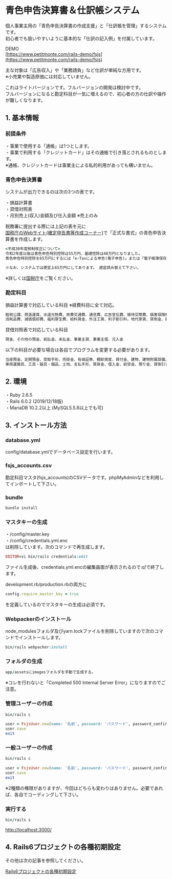 # 青色申告決算書＆仕訳帳システム 

個人事業主用の「青色申告決算書の作成支援」と「仕訳帳を管理」するシステムです。  
初心者でも扱いやすいように基本的な「仕訳の記入例」を付属しています。
  
DEMO    
[https://www.petitmonte.com/rails-demo/fsjs](https://www.petitmonte.com/rails-demo/fsjs)  
  
主な対象は「広告収入」や「業務請負」など仕訳が単純な方用です。  
※小売業や製造原価には対応していません。   
  
これはライトバージョンです。フルバージョンの開発は検討中です。  
フルバージョンになると勘定科目が一気に増えるので、初心者の方の仕訳や操作が難しくなります。  

## 1. 基本情報

### 前提条件 
・事業で使用する「通帳」は1つとします。  
・事業で利用する「クレジットカード」はその通帳で引き落とされるものとします。  
※通帳、クレジットカードは事業主による私的利用があっても構いません。  

### 青色申告決算書 
システムが出力できるのは次の3つの表です。  
  
・損益計算書  
・貸借対照表   
・月別売上(収入)金額及び仕入金額 ※売上のみ   
  
税務署に提出する際には上記の表を元に  
[国税庁のWebサイト(確定申告書等作成コーナー)](https://www.keisan.nta.go.jp/kyoutu/ky/sm/top#bsctrl)で「正式な書式」の青色申告決算書を作成します。  
```rb
<平成30年度税制改正について>
令和2年度以後は青色申告特別控除は55万円、基礎控除は48万円となりました。
青色申告特別控除を65万円にするには「e-Taxによる申告(電子申告)」または「電子帳簿保存」(申請必須)をする必要があります。
  
※なお、システムでは便宜上65万円にしてあります。 適宜読み替えて下さい。
```  
※詳しくは[国税庁](https://www.nta.go.jp/publication/pamph/shotoku/h32_kojogaku_change.pdf)をご覧ください。
  
### 勘定科目 

損益計算書で対応している科目  ※経費科目に全て対応。
```rb
租税公課、荷造運賃、水道光熱費、旅費交通費、通信費、広告宣伝費、接待交際費、損害保険料、修繕費 
消耗品費、減価償却費、福利厚生費、給料賃金、外注工賃、利子割引料、地代家賃、貸倒金、雑費

```   
貸借対照表で対応している科目  
```rb
現金、その他の預金、前払金、未払金、事業主貸、事業主借、元入金
```   
以下の科目が必要な場合は各自でプログラムを変更する必要があります。  
```rb
当座預金、定期預金、受取手形、売掛金、有価証券、棚卸資産、貸付金、建物、建物附属設備、機械装置、
車両運搬具、工具・器具・備品、土地、支払手形、買掛金、借入金、前受金、預り金、貸倒引当金
```   

## 2. 環境
・Ruby 2.6.5  
・Rails 6.0.2 (2019/12/18版)  
・MariaDB 10.2.2以上 (MySQL5.5.8以上でも可)  
 
 
## 3. インストール方法
  
### database.yml  
config/database.ymlでデータベース設定を行います。  
  
### fsjs_accounts.csv 
勘定科目マスタ(fsjs_accounts)のCSVデータです。phpMyAdminなどを利用してインポートして下さい。  

### bundle  
```rb
bundle install 
```

### マスタキーの生成 
・/config/master.key  
・/config/credentials.yml.enc  
は削除しています。次のコマンドで再生成します。  
```rb
EDITOR=vi bin/rails credentials:edit   
```  
ファイル生成後、credentials.yml.encの編集画面が表示されるので:q!で終了します。

development.rb/production.rbの両方に  
```rb
config.require_master_key = true  
``` 
を定義しているのでマスタキーの生成は必須です。   
  
### Webpackerのインストール  
node_modulesフォルダ及びyarn.lockファイルを削除していますので次のコマンドでインストールします。  
```rb  
bin/rails webpacker:install  
```
### フォルダの生成
```rb  
app/assetsにimagesフォルダを手動で生成する。 
```
※コレを行わないと「Completed 500 Internal Server Error」になりますのでご注意。  
  
### 管理ユーザーの作成
```rb  
bin/rails c  
  
user = FsjsUser.new(name: '名前', password: 'パスワード', password_confirmation:'パスワード', admin: true)  
user.save  
exit 
```  

### 一般ユーザーの作成
```rb  
bin/rails c  
  
user = FsjsUser.new(name: '名前', password: 'パスワード', password_confirmation:'パスワード', admin: false)  
user.save  
exit 
```  
※2種類の権限がありますが、今回はどちらも変わりはありません。必要であれば、各自でコーディングして下さい。
  
   
### 実行する
```rb  
bin/rails s
```  

[http://localhost:3000/](http://localhost:3000/)  

  
## 4. Rails6プロジェクトの各種初期設定
その他は次の記事を参照してください。  
  
[Rails6プロジェクトの各種初期設定](https://www.petitmonte.com/ruby/rails6_project.html)  
